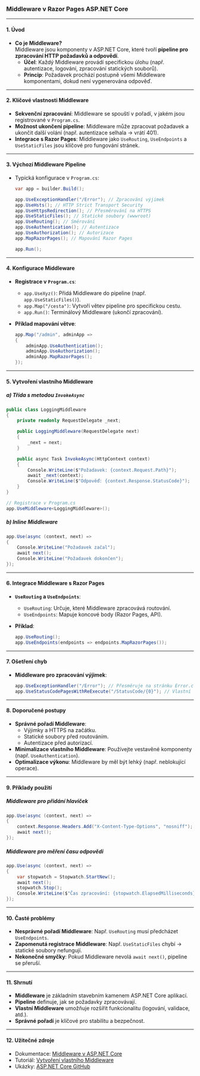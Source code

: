 
### Middleware v Razor Pages ASP.NET Core

---

#### **1. Úvod**  

- **Co je Middleware?**  
  Middleware jsou komponenty v ASP.NET Core, které tvoří **pipeline pro zpracování HTTP požadavků a odpovědí**.  
  - **Účel**: Každý Middleware provádí specifickou úlohu (např. autentizace, logování, zpracování statických souborů).  
  - **Princip**: Požadavek prochází postupně všemi Middleware komponentami, dokud není vygenerována odpověď.  

---

#### **2. Klíčové vlastnosti Middleware**  

- **Sekvenční zpracování**: Middleware se spouští v pořadí, v jakém jsou registrované v `Program.cs`.  
- **Možnost ukončení pipeline**: Middleware může zpracovat požadavek a ukončit další volání (např. autentizace selhala → vrátí 401).  
- **Integrace s Razor Pages**: Middleware jako `UseRouting`, `UseEndpoints` a `UseStaticFiles` jsou klíčové pro fungování stránek.  

---

#### **3. Výchozí Middleware Pipeline**  

- Typická konfigurace v `Program.cs`:  
  ```csharp
  var app = builder.Build();

  app.UseExceptionHandler("/Error"); // Zpracování výjimek
  app.UseHsts(); // HTTP Strict Transport Security
  app.UseHttpsRedirection(); // Přesměrování na HTTPS
  app.UseStaticFiles(); // Statické soubory (wwwroot)
  app.UseRouting(); // Směrování
  app.UseAuthentication(); // Autentizace
  app.UseAuthorization(); // Autorizace
  app.MapRazorPages(); // Mapování Razor Pages

  app.Run();
  ```

---

#### **4. Konfigurace Middleware**  

- **Registrace v `Program.cs`**:  
  - `app.UseXyz()`: Přidá Middleware do pipeline (např. `app.UseStaticFiles()`).  
  - `app.Map("/cesta")`: Vytvoří větev pipeline pro specifickou cestu.  
  - `app.Run()`: Terminálový Middleware (ukončí zpracování).  

- **Příklad mapování větve**:  
  ```csharp
  app.Map("/admin", adminApp => 
  {
      adminApp.UseAuthentication();
      adminApp.UseAuthorization();
      adminApp.MapRazorPages();
  });
  ```

---

#### **5. Vytvoření vlastního Middleware**  

##### **a) Třída s metodou `InvokeAsync`**  

```csharp
public class LoggingMiddleware
{
    private readonly RequestDelegate _next;

    public LoggingMiddleware(RequestDelegate next)
    {
        _next = next;
    }

    public async Task InvokeAsync(HttpContext context)
    {
        Console.WriteLine($"Požadavek: {context.Request.Path}");
        await _next(context);
        Console.WriteLine($"Odpověď: {context.Response.StatusCode}");
    }
}

// Registrace v Program.cs
app.UseMiddleware<LoggingMiddleware>();
```

##### **b) Inline Middleware**  

```csharp
app.Use(async (context, next) =>
{
    Console.WriteLine("Požadavek začal");
    await next();
    Console.WriteLine("Požadavek dokončen");
});
```

---

#### **6. Integrace Middleware s Razor Pages**  

- **`UseRouting` a `UseEndpoints`**:  
  - `UseRouting`: Určuje, které Middleware zpracovává routování.  
  - `UseEndpoints`: Mapuje koncové body (Razor Pages, API).  

- **Příklad**:  
  ```csharp
  app.UseRouting();
  app.UseEndpoints(endpoints => endpoints.MapRazorPages());
  ```

---

#### **7. Ošetření chyb**  

- **Middleware pro zpracování výjimek**:  
  ```csharp
  app.UseExceptionHandler("/Error"); // Přesměruje na stránku Error.cshtml při chybě
  app.UseStatusCodePagesWithReExecute("/StatusCode/{0}"); // Vlastní stránky pro HTTP kódy
  ```

---

#### **8. Doporučené postupy**  

- **Správné pořadí Middleware**:  
  - Výjimky a HTTPS na začátku.  
  - Statické soubory před routováním.  
  - Autentizace před autorizací.  
- **Minimalizace vlastního Middleware**: Používejte vestavěné komponenty (např. `UseAuthentication`).  
- **Optimalizace výkonu**: Middleware by měl být lehký (např. neblokující operace).  

---

#### **9. Příklady použití**  

##### **Middleware pro přidání hlaviček**  

```csharp
app.Use(async (context, next) =>
{
    context.Response.Headers.Add("X-Content-Type-Options", "nosniff");
    await next();
});
```

##### **Middleware pro měření času odpovědi**  

```csharp
app.Use(async (context, next) =>
{
    var stopwatch = Stopwatch.StartNew();
    await next();
    stopwatch.Stop();
    Console.WriteLine($"Čas zpracování: {stopwatch.ElapsedMilliseconds} ms");
});
```

---

#### **10. Časté problémy**  

- **Nesprávné pořadí Middleware**: Např. `UseRouting` musí předcházet `UseEndpoints`.  
- **Zapomenutá registrace Middleware**: Např. `UseStaticFiles` chybí → statické soubory nefungují.  
- **Nekonečné smyčky**: Pokud Middleware nevolá `await next()`, pipeline se přeruší.  

---

#### **11. Shrnutí**  

- **Middleware** je základním stavebním kamenem ASP.NET Core aplikací.  
- **Pipeline** definuje, jak se požadavky zpracovávají.  
- **Vlastní Middleware** umožňuje rozšířit funkcionalitu (logování, validace, atd.).  
- **Správné pořadí** je klíčové pro stabilitu a bezpečnost.  

---

#### **12. Užitečné zdroje** 

- Dokumentace: [Middleware v ASP.NET Core](https://learn.microsoft.com/cs-cz/aspnet/core/fundamentals/middleware/)  
- Tutoriál: [Vytvoření vlastního Middleware](https://learn.microsoft.com/cs-cz/aspnet/core/fundamentals/middleware/write)  
- Ukázky: [ASP.NET Core GitHub](https://github.com/dotnet/AspNetCore.Docs/tree/main/aspnetcore/fundamentals/middleware)  
